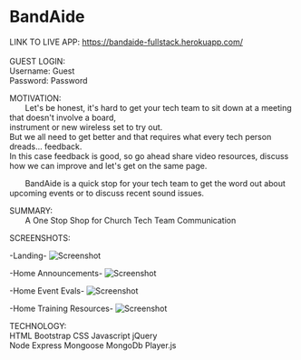 # BandAide

LINK TO LIVE APP:
https://bandaide-fullstack.herokuapp.com/<br>
<br>
GUEST LOGIN:<br>
Username: Guest <br>
Password: Password<br>

MOTIVATION:<br>
&nbsp;&nbsp;&nbsp;&nbsp;&nbsp;&nbsp; Let's be honest, it's hard to get your tech team to sit down at a meeting that doesn't involve a board, <br>
instrument or new wireless set to try out. <br>
But we all need to get better and that requires what every tech person dreads... feedback. <br>
In this case feedback is good, so go ahead share video resources, discuss how we can improve and let's get on the same page.<br>

&nbsp;&nbsp;&nbsp;&nbsp;&nbsp;&nbsp; BandAide is a quick stop for your tech team to get the word out about upcoming events or to discuss recent sound issues.

SUMMARY: <br> 
&nbsp;&nbsp;&nbsp;&nbsp;&nbsp;&nbsp; A One Stop Shop for Church Tech Team Communication

SCREENSHOTS:<br>

-Landing- 
![Screenshot](https://github.com/kmlamthinkful/BandAide/blob/master/screenshots/BandAide%20Landing.png)

-Home Announcements-
![Screenshot](https://github.com/kmlamthinkful/BandAide/blob/master/screenshots/BandAide%20Home%20-%20Announcements.png)

-Home Event Evals- 
![Screenshot](https://github.com/kmlamthinkful/BandAide/blob/master/screenshots/BandAide%20Home%20-%20Event%20Evals.png)

-Home Training Resources-
![Screenshot](https://github.com/kmlamthinkful/BandAide/blob/master/screenshots/BandAide%20Home%20-%20Training%20Resource%20Videos.png)

TECHNOLOGY: <br>
HTML Bootstrap CSS Javascript jQuery <br>
Node Express Mongoose MongoDb Player.js
